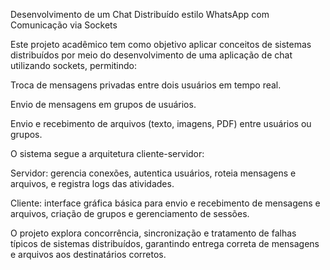Desenvolvimento de um Chat Distribuído estilo WhatsApp com Comunicação via Sockets

Este projeto acadêmico tem como objetivo aplicar conceitos de sistemas distribuídos por meio do desenvolvimento de uma aplicação de chat utilizando sockets, permitindo:

Troca de mensagens privadas entre dois usuários em tempo real.

Envio de mensagens em grupos de usuários.

Envio e recebimento de arquivos (texto, imagens, PDF) entre usuários ou grupos.

O sistema segue a arquitetura cliente-servidor:

Servidor: gerencia conexões, autentica usuários, roteia mensagens e arquivos, e registra logs das atividades.

Cliente: interface gráfica básica para envio e recebimento de mensagens e arquivos, criação de grupos e gerenciamento de sessões.

O projeto explora concorrência, sincronização e tratamento de falhas típicos de sistemas distribuídos, garantindo entrega correta de mensagens e arquivos aos destinatários corretos.
